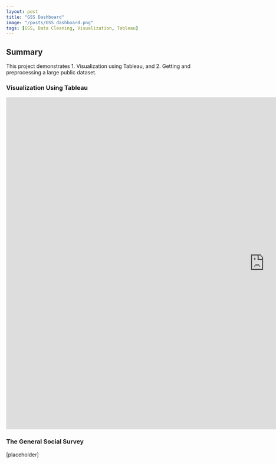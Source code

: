 ```yaml
---
layout: post
title: "GSS Dashboard"
image: "/posts/GSS_dashboard.png"
tags: [GSS, Data Cleaning, Visualization, Tableau]
---
```


## Summary
This project demonstrates 1. Visualization using Tableau, and 2. Getting and preprocessing a large public dataset.


### Visualization Using Tableau

<iframe seamless frameborder="0" src="https://public.tableau.com/views/GSS_2_17387981106750/GSSDashboard?:embed=yes&:display_count=yes&:showVizHome=no" width = '1400' height = '900'></iframe>

### The General Social Survey

[placeholder]
